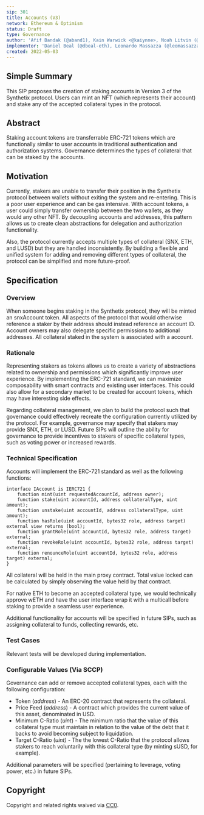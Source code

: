 ```yaml
---
sip: 301
title: Accounts (V3)
network: Ethereum & Optimism
status: Draft
type: Governance
author: 'Afif Bandak (@aband1), Kain Warwick <@kaiynne>, Noah Litvin (@noahlitvin)'
implementor: 'Daniel Beal (@dbeal-eth), Leonardo Massazza (@leomassazza), Alejandro Santander (@ajsantander)'
created: 2022-05-03
---
```


<!--You can leave these HTML comments in your merged SIP and delete the visible duplicate text guides, they will not appear and may be helpful to refer to if you edit it again. This is the suggested template for new SIPs. Note that an SIP number will be assigned by an editor. When opening a pull request to submit your SIP, please use an abbreviated title in the filename, `sip-draft_title_abbrev.md`. The title should be 44 characters or less.-->

## Simple Summary

<!--"If you can't explain it simply, you don't understand it well enough." Simply describe the outcome the proposed changes intends to achieve. This should be non-technical and accessible to a casual community member.-->

This SIP proposes the creation of staking accounts in Version 3 of the Synthetix protocol. Users can mint an NFT (which represents their account) and stake any of the accepted collateral types in the protocol.

## Abstract

<!--A short (~200 word) description of the proposed change, the abstract should clearly describe the proposed change. This is what *will* be done if the SIP is implemented, not *why* it should be done or *how* it will be done. If the SIP proposes deploying a new contract, write, "we propose to deploy a new contract that will do x".-->

Staking account tokens are transferrable ERC-721 tokens which are functionally similar to user accounts in traditional authentication and authorization systems. Governance determines the types of collateral that can be staked by the accounts.

## Motivation

<!--This is the problem statement. This is the *why* of the SIP. It should clearly explain *why* the current state of the protocol is inadequate.  It is critical that you explain *why* the change is needed, if the SIP proposes changing how something is calculated, you must address *why* the current calculation is innaccurate or wrong. This is not the place to describe how the SIP will address the issue!-->

Currently, stakers are unable to transfer their position in the Synthetix protocol between wallets without exiting the system and re-entering. This is a poor user experience and can be gas intensive. With account tokens, a user could simply transfer ownership between the two wallets, as they would any other NFT. By decoupling accounts and addresses, this pattern allows us to create clean abstractions for delegation and authorization functionality.

Also, the protocol currently accepts multiple types of collateral (SNX, ETH, and LUSD) but they are handled inconsistently. By building a flexible and unified system for adding and removing different types of collateral, the protocol can be simplified and more future-proof.

## Specification

<!--The specification should describe the syntax and semantics of any new feature, there are five sections
1. Overview
2. Rationale
3. Technical Specification
4. Test Cases
5. Configurable Values
-->

### Overview

<!--This is a high level overview of *how* the SIP will solve the problem. The overview should clearly describe how the new feature will be implemented.-->

When someone begins staking in the Synthetix protocol, they will be minted an snxAccount token. All aspects of the protocol that would otherwise reference a staker by their address should instead reference an account ID. Account owners may also delegate specific permissions to additional addresses. All collateral staked in the system is associated with a account.

### Rationale

<!--This is where you explain the reasoning behind how you propose to solve the problem. Why did you propose to implement the change in this way, what were the considerations and trade-offs. The rationale fleshes out what motivated the design and why particular design decisions were made. It should describe alternate designs that were considered and related work. The rationale may also provide evidence of consensus within the community, and should discuss important objections or concerns raised during discussion.-->

Representing stakers as tokens allows us to create a variety of abstractions related to ownership and permissions which significantly improve user experience. By implementing the ERC-721 standard, we can maximize composability with smart contracts and existing user interfaces. This could also allow for a secondary market to be created for account tokens, which may have interesting side effects.

Regarding collateral management, we plan to build the protocol such that governance could effectively recreate the configuration currently utilized by the protocol. For example, governance may specify that stakers may provide SNX, ETH, or LUSD. Future SIPs will outline the ability for governance to provide incentives to stakers of specific collateral types, such as voting power or increased rewards.

### Technical Specification

<!--The technical specification should outline the public API of the changes proposed. That is, changes to any of the interfaces Synthetix currently exposes or the creations of new ones.-->

Accounts will implement the ERC-721 standard as well as the following functions:

```solidity
interface IAccount is IERC721 {
	function mint(uint requestedAccountId, address owner);
	function stake(uint accountId, address collateralType, uint amount);
	function unstake(uint accountId, address collateralType, uint amount);
	function hasRole(uint accountId, bytes32 role, address target) external view returns (bool);
	function grantRole(uint accountId, bytes32 role, address target) external;
	function revokeRole(uint accountId, bytes32 role, address target) external;
	function renounceRole(uint accountId, bytes32 role, address target) external;
}
```

All collateral will be held in the main proxy contract. Total value locked can be calculated by simply observing the value held by that contract.

For native ETH to become an accepted collateral type, we would technically approve wETH and have the user interface wrap it with a multicall before staking to provide a seamless user experience.

Additional functionality for accounts will be specified in future SIPs, such as assigning collateral to funds, collecting rewards, etc.

### Test Cases

<!--Test cases for an implementation are mandatory for SIPs but can be included with the implementation..-->

Relevant tests will be developed during implementation.

### Configurable Values (Via SCCP)

<!--Please list all values configurable via SCCP under this implementation.-->

Governance can add or remove accepted collateral types, each with the following configuration:

- Token (*address*) - An ERC-20 contract that represents the collateral.
- Price Feed (*address*) - A contract which provides the current value of this asset, denominated in USD.
- Minimum C-Ratio (*uint*) - The minimum ratio that the value of this collateral type must maintain in relation to the value of the debt that it backs to avoid becoming subject to liquidation.
- Target C-Ratio (*uint)* - The the lowest C-Ratio that the protocol allows stakers to reach voluntarily with this collateral type (by minting sUSD, for example).

Additional parameters will be specified (pertaining to leverage, voting power, etc.) in future SIPs.

## Copyright

Copyright and related rights waived via [CC0](https://creativecommons.org/publicdomain/zero/1.0/).
